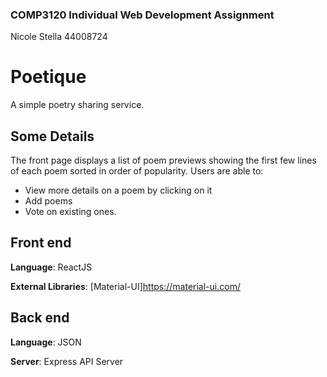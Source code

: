 ### COMP3120 Individual Web Development Assignment
Nicole Stella 44008724

# Poetique

A simple poetry sharing service.

## Some Details
The front page displays a list of poem previews showing the first few lines of each poem sorted in order of popularity.
Users are able to:
- View more details on a poem by clicking on it
- Add poems
- Vote on existing ones.

## Front end
**Language**: ReactJS

**External Libraries**: [Material-UI]https://material-ui.com/

## Back end
**Language**: JSON

**Server**: Express API Server
